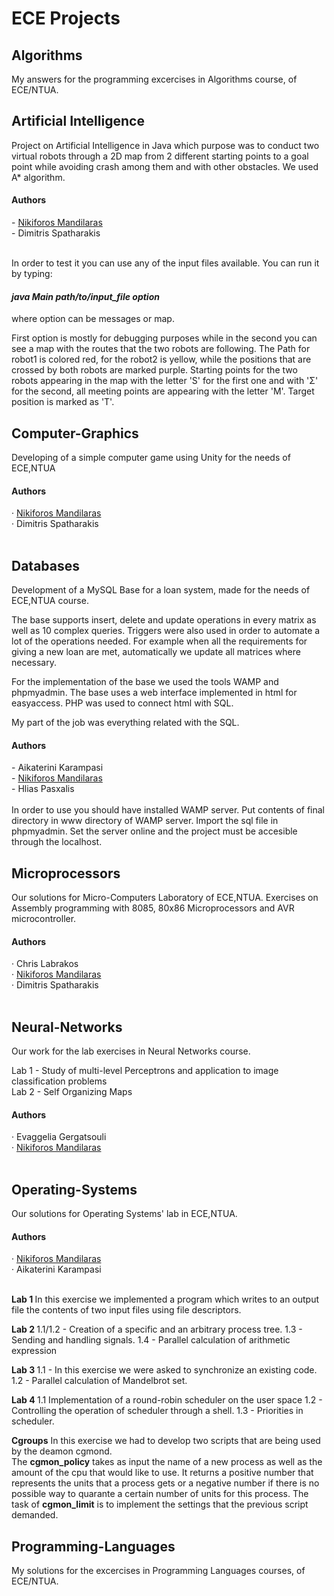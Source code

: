 <h1>ECE Projects </h1>

<h2> Algorithms </h2>

My answers for the programming excercises in Algorithms course, of ECE/NTUA.
<br>

<h2> Artificial Intelligence </h2>

Project on Artificial Intelligence in Java which purpose was to conduct two virtual robots through a 2D map from 2
different starting points to a goal point while avoiding crash among them and with other obstacles. We used A\* algorithm.

<h4>Authors</h4>
- <a href="https://github.com/nickie16">Nikiforos Mandilaras</a><br>
- Dimitris Spatharakis<br>
<br>

In order to test it you can use any of the input files available. 
You can run it by typing: <h4><i> java Main path/to/input_file option </i></h4>  where option can be messages or map.

First option is mostly for debugging purposes while in the second you can see a map with the routes that the two robots are following.
The Path for robot1 is colored red, for the robot2 is yellow, while the positions that are crossed by both robots are marked purple.
Starting points for the two robots appearing in the map with the letter 'S' for the first one and with 'Σ' for the second, all meeting points are appearing with the letter 'M'. Target position is marked as 'Τ'.
<br>

<h2> Computer-Graphics </h2>

Developing of a simple computer game using Unity for the needs of ECE,NTUA

<h4>Authors</h4>
&middot; <a href="https://github.com/nickie16">Nikiforos Mandilaras</a><br>
&middot; Dimitris Spatharakis<br>
<br>

<h2> Databases </h2>

Development of a MySQL Base for a loan system, made for the needs of ECE,NTUA course. 

The base supports insert, delete and update operations in every matrix as well as 10 complex queries. 
Triggers were also used in order to automate a lot of the operations needed. 
For example when all the requirements for giving a new loan are met, automatically we update all matrices
where necessary. 

For the implementation of the base we used the tools WAMP and phpmyadmin. 
The base uses a web interface implemented in html for easyaccess. 
PHP was used to connect html with SQL.

My part of the job was everything related with the SQL.

<h4>Authors</h4>
- Aikaterini Karampasi<br>
- <a href="https://github.com/nickie16">Nikiforos Mandilaras</a><br>
- Hlias Pasxalis<br>
<br>
In order to use you should have installed WAMP server. Put contents of final directory in www directory of WAMP server. 
Import the sql file in phpmyadmin. Set the server online and the project must be accesible through the localhost.
<br>

<h2> Microprocessors </h2>

Our solutions for Micro-Computers Laboratory of ECE,NTUA. Exercises on Assembly programming 
with 8085, 80x86 Microprocessors and AVR microcontroller.

<h4>Authors</h4>
&middot; Chris Labrakos<br>
&middot; <a href="https://github.com/nickie16">Nikiforos Mandilaras</a><br>
&middot; Dimitris Spatharakis<br>
<br>

## Neural-Networks

Our work for the lab exercises in Neural Networks course.

Lab 1 - Study of multi-level Perceptrons and application to image classification problems <br>
Lab 2 - Self Organizing Maps

<h4>Authors</h4>
&middot; Evaggelia Gergatsouli<br>
&middot; <a href="https://github.com/nickie16">Nikiforos Mandilaras</a><br>
<br>

## Operating-Systems

Our solutions for Operating Systems' lab in ECE,NTUA.

<h4>Authors</h4>
&middot; <a href="https://github.com/nickie16">Nikiforos Mandilaras</a><br>
&middot; Aikaterini Karampasi<br>
<br>

<b>Lab 1 </b> In this exercise we implemented a program which writes to an output file the contents of two input files using file descriptors.

<b>Lab 2 </b> 1.1/1.2 - Creation of a specific and an arbitrary process tree. 1.3 - Sending and handling signals.  1.4 - Parallel calculation of arithmetic expression

<b>Lab 3 </b> 1.1 - In this exercise we were asked to synchronize an existing code. 1.2 - Parallel calculation of Mandelbrot set.

<b>Lab 4 </b> 1.1 Implementation of a round-robin scheduler on the user space 1.2 - Controlling the operation of scheduler through a shell. 
1.3 - Priorities in scheduler.

<b>Cgroups</b> In this exercise we had to develop two scripts that are being used by the deamon cgmond.<br>
The <b>cgmon_policy</b> takes as input the name of a new process as well as the amount of the cpu that would like to use.
It returns a positive number that represents the units that a process gets or a negative number if there is no 
possible way to quarante a certain number of units for this process.
The task of <b>cgmon_limit</b> is to implement the settings that the previous script demanded.
<br>

## Programming-Languages

My solutions for the excercises in Programming Languages courses, of ECE/NTUA.